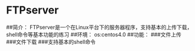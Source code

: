 # FTPserver
##简介：
FTPserver是一个在Linux平台下的服务器程序，支持基本的上传下载，shell命令等基本功能的练习
##环境：
os:centos4.0
##功能：
###文件上传
###文件下载
###支持基本的shell命令
